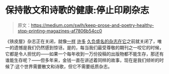 # 保持散文和诗歌的健康:停止印刷杂志

> 原文：<https://medium.com/swlh/keep-prose-and-poetry-healthy-stop-printing-magazines-af7806b54cc0>

《铁皮屋》杂志正在关闭，就像[一样](https://www.thestar.com/entertainment/books/2014/12/11/descant_literary_journal_folds_after_44_years.html) [许多](http://www.grandstreet.com/) [久负盛名的杂志在它](https://lithub.com/literary-magazines-are-born-to-die/)之前就关闭了，唯一的遗憾是我们仍然感到惊讶。是的，每当我们最受尊敬的期刊之一咬它的时候，它都是令人担忧的——如果一个每年收到一万份投稿的出版物都不能生存，那还有谁能生存呢？——但多年来，金钱一直在讲述着同样的故事，现在是我们倾听的时候了:这个世界需要散文和诗歌，但它不需要纸质杂志。